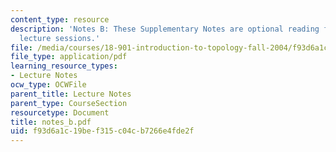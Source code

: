 ```yaml
---
content_type: resource
description: 'Notes B: These Supplementary Notes are optional reading for the corresponding
  lecture sessions.'
file: /media/courses/18-901-introduction-to-topology-fall-2004/f93d6a1c19bef315c04cb7266e4fde2f_notes_b.pdf
file_type: application/pdf
learning_resource_types:
- Lecture Notes
ocw_type: OCWFile
parent_title: Lecture Notes
parent_type: CourseSection
resourcetype: Document
title: notes_b.pdf
uid: f93d6a1c-19be-f315-c04c-b7266e4fde2f
---
```

